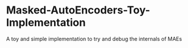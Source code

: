 # Masked-AutoEncoders-Toy-Implementation
A toy and simple implementation to try and debug the internals of MAEs
